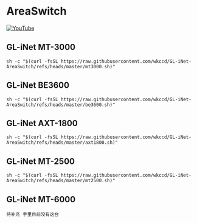 # AreaSwitch
[![YouTube](https://img.shields.io/badge/YouTube-123456?logo=youtube&labelColor=ff0000)](https://www.youtube.com/watch?v=H8dBxNsT0wU)

## GL-iNet MT-3000
```
sh -c "$(curl -fsSL https://raw.githubusercontent.com/wkccd/GL-iNet-AreaSwitch/refs/heads/master/mt3000.sh)"

```

## GL-iNet BE3600
```
sh -c "$(curl -fsSL https://raw.githubusercontent.com/wkccd/GL-iNet-AreaSwitch/refs/heads/master/be3600.sh)"

```

## GL-iNet AXT-1800
```
sh -c "$(curl -fsSL https://raw.githubusercontent.com/wkccd/GL-iNet-AreaSwitch/refs/heads/master/axt1800.sh)"

```
## GL-iNet MT-2500
```
sh -c "$(curl -fsSL https://raw.githubusercontent.com/wkccd/GL-iNet-AreaSwitch/refs/heads/master/mt2500.sh)"

```

## GL-iNet MT-6000
```
待补充 手里目前没有这台 

```
